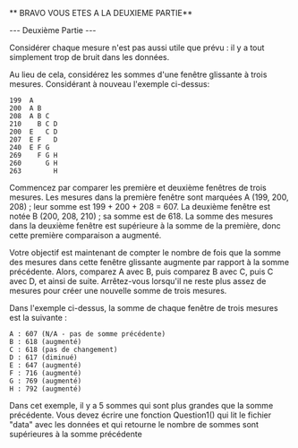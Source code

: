 ** BRAVO VOUS ETES A LA DEUXIEME PARTIE**


--- Deuxième Partie ---

Considérer chaque mesure n'est pas aussi utile que prévu : il y a tout simplement trop de bruit dans les données.

Au lieu de cela, considérez les sommes d'une fenêtre glissante à trois mesures. Considérant à nouveau l'exemple ci-dessus:

    199  A      
    200  A B    
    208  A B C  
    210    B C D
    200  E   C D
    207  E F   D
    240  E F G  
    269    F G H
    260      G H
    263        H

Commencez par comparer les première et deuxième fenêtres de trois mesures. Les mesures dans la première fenêtre sont marquées A (199, 200, 208) ; leur somme est 199 + 200 + 208 = 607. 
La deuxième fenêtre est notée B (200, 208, 210) ; sa somme est de 618. La somme des mesures dans la deuxième fenêtre est supérieure à la somme de la première, donc cette première comparaison a augmenté.

Votre objectif est maintenant de compter le nombre de fois que la somme des mesures dans cette fenêtre glissante augmente par rapport à la somme précédente. Alors, comparez A avec B, puis comparez B avec C, puis C avec D, et ainsi de suite. Arrêtez-vous lorsqu'il ne reste plus assez de mesures pour créer une nouvelle somme de trois mesures.

Dans l'exemple ci-dessus, la somme de chaque fenêtre de trois mesures est la suivante :

    A : 607 (N/A - pas de somme précédente)
    B : 618 (augmenté)
    C : 618 (pas de changement)
    D : 617 (diminué)
    E : 647 (augmenté)
    F : 716 (augmenté)
    G : 769 (augmenté)
    H : 792 (augmenté)

Dans cet exemple, il y a 5 sommes qui sont plus grandes que la somme précédente.
Vous devez écrire une fonction Question1() qui lit le fichier "data" avec les données et qui retourne le nombre de
sommes sont supérieures à la somme précédente 